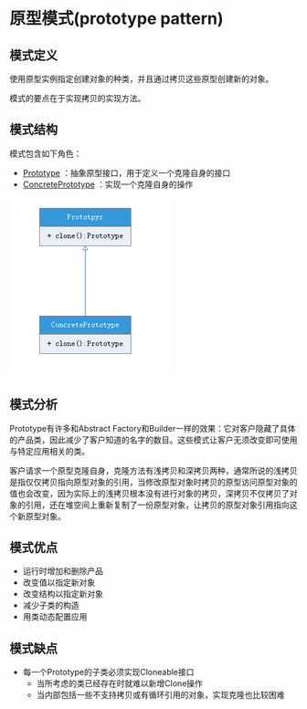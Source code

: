 # 原型模式(prototype pattern)
## 模式定义
使用原型实例指定创建对象的种类，并且通过拷贝这些原型创建新的对象。

模式的要点在于实现拷贝的实现方法。

## 模式结构
模式包含如下角色：
- [Prototype](Prototype.java) ：抽象原型接口，用于定义一个克隆自身的接口
- [ConcretePrototype](ConcretePrototype.java) ：实现一个克隆自身的操作

![](prototype.png)

## 模式分析
Prototype有许多和Abstract Factory和Builder一样的效果：它对客户隐藏了具体的产品类，因此减少了客户知道的名字的数目。这些模式让客户无须改变即可使用与特定应用相关的类。

客户请求一个原型克隆自身，克隆方法有浅拷贝和深拷贝两种，通常所说的浅拷贝是指仅仅拷贝指向原型对象的引用，当修改原型对象时拷贝的原型访问原型对象的值也会改变，因为实际上的浅拷贝根本没有进行对象的拷贝，深拷贝不仅拷贝了对象的引用，还在堆空间上重新复制了一份原型对象，让拷贝的原型对象引用指向这个新原型对象。

## 模式优点
- 运行时增加和删除产品
- 改变值以指定新对象
- 改变结构以指定新对象
- 减少子类的构造
- 用类动态配置应用

## 模式缺点
- 每一个Prototype的子类必须实现Cloneable接口
    - 当所考虑的类已经存在时就难以新增Clone操作
    - 当内部包括一些不支持拷贝或有循环引用的对象，实现克隆也比较困难
